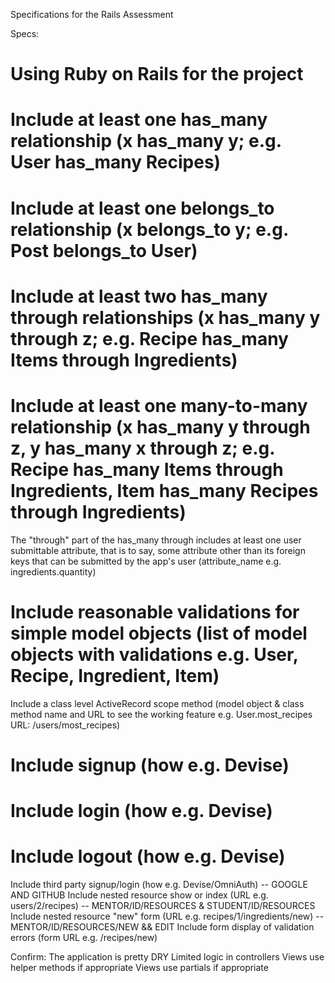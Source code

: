Specifications for the Rails Assessment

Specs:
# Using Ruby on Rails for the project
# Include at least one has_many relationship (x has_many y; e.g. User has_many Recipes)
# Include at least one belongs_to relationship (x belongs_to y; e.g. Post belongs_to User)
# Include at least two has_many through relationships (x has_many y through z; e.g. Recipe has_many Items through Ingredients)
# Include at least one many-to-many relationship (x has_many y through z, y has_many x through z; e.g. Recipe has_many Items through Ingredients, Item has_many Recipes through Ingredients)
 The "through" part of the has_many through includes at least one user submittable attribute, that is to say, some attribute other than its foreign keys that can be submitted by the app's user (attribute_name e.g. ingredients.quantity)
# Include reasonable validations for simple model objects (list of model objects with validations e.g. User, Recipe, Ingredient, Item)
 Include a class level ActiveRecord scope method (model object & class method name and URL to see the working feature e.g. User.most_recipes URL: /users/most_recipes)
# Include signup (how e.g. Devise)
# Include login (how e.g. Devise)
# Include logout (how e.g. Devise)
 Include third party signup/login (how e.g. Devise/OmniAuth) -- GOOGLE AND GITHUB
 Include nested resource show or index (URL e.g. users/2/recipes) -- MENTOR/ID/RESOURCES & STUDENT/ID/RESOURCES
 Include nested resource "new" form (URL e.g. recipes/1/ingredients/new) -- MENTOR/ID/RESOURCES/NEW && EDIT
 Include form display of validation errors (form URL e.g. /recipes/new)

Confirm:
 The application is pretty DRY
 Limited logic in controllers
 Views use helper methods if appropriate
 Views use partials if appropriate
